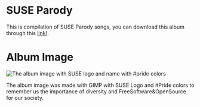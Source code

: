# SUSE Parody

This is compilation of SUSE Parody songs, you can download this album through this [link!](https://1drv.ms/u/s!AiNoJxpG4zkugvlZogEr5dZHXoCQOA?e=eVUHyE).

# Album Image

![The album image with SUSE logo and name with #pride colors]()

The album image was made with GIMP with SUSE Logo and #Pride colors to remember us the importance of diversity and FreeSoftware&OpenSource for our society.
